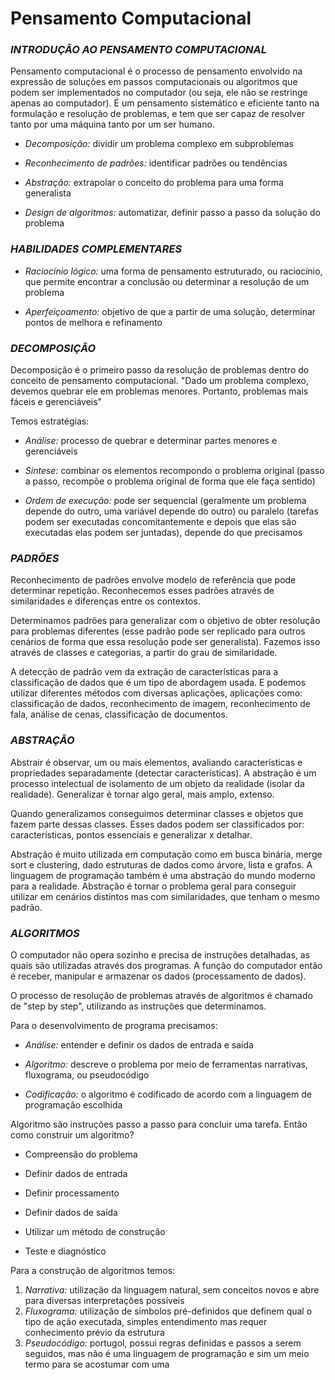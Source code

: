 # Pensamento Computacional

### _INTRODUÇÃO AO PENSAMENTO COMPUTACIONAL_

Pensamento computacional é o processo de pensamento envolvido na expressão de soluções em passos computacionais ou algoritmos que podem ser implementados no computador (ou seja, ele não se restringe apenas ao computador). É um pensamento sistemático e eficiente tanto na formulação e resolução de problemas, e tem que ser capaz de resolver tanto por uma máquina tanto por um ser humano.

* _Decomposição:_ dividir um problema complexo em subproblemas

* _Reconhecimento de padrões:_ identificar padrões ou tendências

* _Abstração:_ extrapolar o conceito do problema para uma forma generalista

* _Design de algoritmos:_ automatizar, definir passo a passo da solução do problema



### _HABILIDADES COMPLEMENTARES_

* _Raciocínio lógico:_ uma forma de pensamento estruturado, ou raciocínio, que permite encontrar a conclusão ou determinar a resolução de um problema

* _Aperfeiçoamento:_ objetivo de que a partir de uma solução, determinar pontos de melhora e refinamento



### _DECOMPOSIÇÃO_

Decomposição é o primeiro passo da resolução de problemas dentro do conceito de pensamento computacional. "Dado um problema complexo, devemos quebrar ele em problemas menores. Portanto, problemas mais fáceis e gerenciáveis"

Temos estratégias:

* _Análise:_ processo de quebrar e determinar partes menores e gerenciáveis

* _Síntese:_ combinar os elementos recompondo o problema original (passo a passo, recompõe o problema original de forma que ele faça sentido)

* _Ordem de execução:_ pode ser sequencial (geralmente um problema depende do outro, uma variável depende do outro) ou paralelo (tarefas podem ser executadas concomitantemente e depois que elas são executadas elas podem ser juntadas), depende do que precisamos

 

### _PADRÕES_

Reconhecimento de padrões envolve modelo de referência que pode determinar repetição. Reconhecemos esses padrões através de similaridades e diferenças entre os contextos.

Determinamos padrões para generalizar com o objetivo de obter resolução para problemas diferentes (esse padrão pode ser replicado para outros cenários de forma que essa resolução pode ser generalista). Fazemos isso através de classes e categorias, a partir do grau de similaridade.

A detecção de padrão vem da extração de características para a classificação de dados que é um tipo de abordagem usada. E podemos utilizar diferentes métodos com diversas aplicações, aplicações como: classificação de dados, reconhecimento de imagem, reconhecimento de fala, análise de cenas, classificação de documentos.

 

### _ABSTRAÇÃO_

Abstrair é observar, um ou mais elementos, avaliando características e propriedades separadamente (detectar características). A abstração é um processo intelectual de isolamento de um objeto da realidade (isolar da realidade). Generalizar é tornar algo geral, mais amplo, extenso.

Quando generalizamos conseguimos determinar classes e objetos que fazem parte dessas classes. Esses dados podem ser classificados por: características, pontos essenciais e generalizar x detalhar.

Abstração é muito utilizada em computação como em busca binária, merge sort e clustering, dado estruturas de dados como árvore, lista e grafos. A linguagem de programação também é uma abstração do mundo moderno para a realidade. Abstração é tornar o problema geral para conseguir utilizar em cenários distintos mas com similaridades, que tenham o mesmo padrão.

 

### _ALGORITMOS_

O computador não opera sozinho e precisa de instruções detalhadas, as quais são utilizadas através dos programas. A função do computador então é receber, manipular e armazenar os dados (processamento de dados).

O processo de resolução de problemas através de algoritmos é chamado de "step by step", utilizando as instruções que determinamos.

Para o desenvolvimento de programa precisamos:

* _Análise:_ entender e definir os dados de entrada e saída

* _Algoritmo:_ descreve o problema por meio de ferramentas narrativas, fluxograma, ou pseudocódigo

* _Codificação:_ o algoritmo é codificado de acordo com a linguagem de programação escolhida



Algoritmo são instruções passo a passo para concluir uma tarefa. Então como construir um algoritmo?

* Compreensão do problema

* Definir dados de entrada

* Definir processamento

* Definir dados de saída

* Utilizar um método de     construção

* Teste e diagnóstico

 

Para a construção de algoritmos temos:

1. _Narrativa:_ utilização da linguagem natural, sem conceitos novos e abre para diversas interpretações possíveis
2. _Fluxograma:_ utilização de símbolos pré-definidos que definem qual o tipo de ação executada, simples entendimento mas requer conhecimento prévio da estrutura
3. _Pseudocódigo:_ portugol, possui regras definidas e passos a serem seguidos, mas não é uma linguagem de programação e sim um meio termo para se acostumar com uma